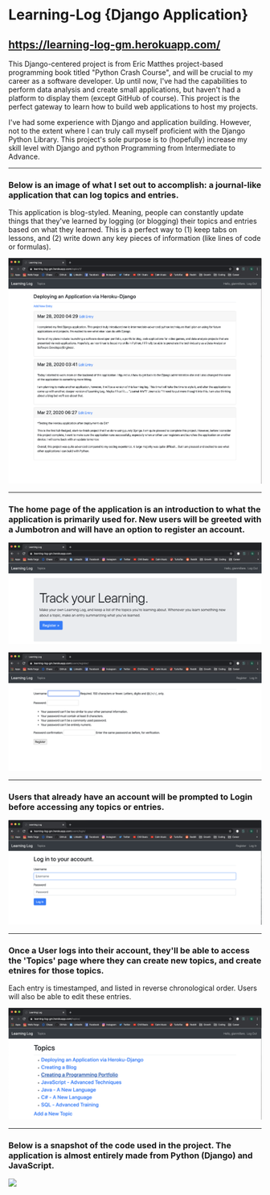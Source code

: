 # Learning-Log {Django Application}
https://learning-log-gm.herokuapp.com/
-----------------------------------------------------------------------------------------------------------------------

This Django-centered project is from Eric Matthes project-based programming book titled "Python Crash Course", and will be crucial to my career as a software developer. Up until now, I've had the capabilities to perform data analysis and create small applications, but haven't had a platform to display them (except GitHub of course). This project is the perfect gateway to learn how to build web applications to host my projects.

I've had some experience with Django and application building. However, not to the extent where I can truly call myself proficient with the Django Python Library. This project's sole purpose is to (hopefully) increase my skill level with Django and python Programming from Intermediate to Advance.

-----------------------------------------------------------------------------------------------------------------------

### Below is an image of what I set out to accomplish: a journal-like application that can log topics and entries.

This application is blog-styled. Meaning, people can constantly update things that they've learned by logging (or blogging) their topics and entries based on what they learned. This is a perfect way to (1) keep tabs on lessons, and (2) write down any key pieces of information (like lines of code or formulas).

![](images/image1.png)

-----------------------------------------------------------------------------------------------------------------------

### The home page of the application is an introduction to what the application is primarily used for. New users will be greeted with a Jumbotron and will have an option to register an account.

![](images/image20.png)

![](images/image3.png)

-----------------------------------------------------------------------------------------------------------------------

### Users that already have an account will be prompted to Login before accessing any topics or entries.

![](images/image4.png)

-----------------------------------------------------------------------------------------------------------------------

### Once a User logs into their account, they'll be able to access the 'Topics' page where they can create new topics, and create etnires for those topics. 

Each entry is timestamped, and listed in reverse chronological order. Users will also be able to edit these entries.

![](images/image5.png)

-----------------------------------------------------------------------------------------------------------------------

### Below is a snapshot of the code used in the project. The application is almost entirely made from Python (Django) and JavaScript.

![](images/image6.png)
